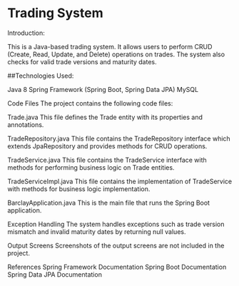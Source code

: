 # Trading System
Introduction:

This is a Java-based trading system. It allows users to perform CRUD (Create, Read, Update, and Delete) operations on trades. The system also checks for valid trade versions and maturity dates.

##Technologies Used:

Java 8
Spring Framework (Spring Boot, Spring Data JPA)
MySQL


Code Files
The project contains the following code files:

Trade.java
This file defines the Trade entity with its properties and annotations.

TradeRepository.java
This file contains the TradeRepository interface which extends JpaRepository and provides methods for CRUD operations.

TradeService.java
This file contains the TradeService interface with methods for performing business logic on Trade entities.

TradeServiceImpl.java
This file contains the implementation of TradeService with methods for business logic implementation.

BarclayApplication.java
This is the main file that runs the Spring Boot application.

Exception Handling
The system handles exceptions such as trade version mismatch and invalid maturity dates by returning null values.

Output Screens
Screenshots of the output screens are not included in the project.

References
Spring Framework Documentation
Spring Boot Documentation
Spring Data JPA Documentation
